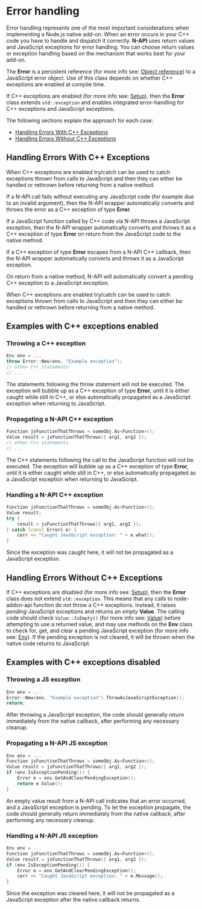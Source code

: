 # Error handling

Error handling represents one of the most important considerations when
implementing a Node.js native add-on. When an error occurs in your C++ code you
have to handle and dispatch it correctly. **N-API** uses return values and
JavaScript exceptions for error handling. You can choose return values or
exception handling based on the mechanism that works best for your add-on.

The **Error** is a persistent reference (for more info see: [Object reference](object_reference.md))
to a JavaScript error object. Use of this class depends on whether C++
exceptions are enabled at compile time.

If C++ exceptions are enabled (for more info see: [Setup](setup.md)), then the
**Error** class extends `std::exception` and enables integrated
error-handling for C++ exceptions and JavaScript exceptions.

The following sections explain the approach for each case:

- [Handling Errors With C++ Exceptions](#exceptions)
- [Handling Errors Without C++ Exceptions](#noexceptions)

<a name="exceptions"></a>

## Handling Errors With C++ Exceptions

When C++ exceptions are enabled try/catch can be used to catch exceptions thrown
from calls to JavaScript and then they can either be handled or rethrown before
returning from a native method.

If a N-API call fails without executing any JavaScript code (for example due to
an invalid argument), then the N-API wrapper automatically converts and throws
the error as a C++ exception of type **Error**.

If a JavaScript function called by C++ code via N-API throws a JavaScript
exception, then the N-API wrapper automatically converts and throws it as a C++
exception of type **Error** on return from the JavaScript code to the native 
method.

If a C++ exception of type **Error** escapes from a N-API C++ callback, then
the N-API wrapper automatically converts and throws it as a JavaScript exception.

On return from a native method, N-API will automatically convert a pending C++
exception to a JavaScript exception.

When C++ exceptions are enabled try/catch can be used to catch exceptions thrown
from calls to JavaScript and then they can either be handled or rethrown before
returning from a native method.

## Examples with C++ exceptions enabled

### Throwing a C++ exception

```cpp
Env env = ...
throw Error::New(env, "Example exception");
// other C++ statements
// ...
```

The statements following the throw statement will not be executed. The exception
will bubble up as a C++ exception of type **Error**, until it is either caught
while still in C++, or else automatically propagated as a JavaScript exception
when returning to JavaScript.

### Propagating a N-API C++ exception

```cpp
Function jsFunctionThatThrows = someObj.As<Function>();
Value result = jsFunctionThatThrows({ arg1, arg2 });
// other C++ statements
// ...
```

The C++ statements following the call to the JavaScript function will not be
executed. The exception will bubble up as a C++ exception of type **Error**,
until it is either caught while still in C++, or else automatically propagated as
a JavaScript exception when returning to JavaScript.

### Handling a N-API C++ exception

```cpp
Function jsFunctionThatThrows = someObj.As<Function>();
Value result;
try {
    result = jsFunctionThatThrows({ arg1, arg2 });
} catch (const Error& e) {
    cerr << "Caught JavaScript exception: " + e.what();
}
```

Since the exception was caught here, it will not be propagated as a JavaScript
exception.

<a name="noexceptions"></a>

## Handling Errors Without C++ Exceptions

If C++ exceptions are disabled (for more info see: [Setup](setup.md)), then the
**Error** class does not extend `std::exception`. This means that any calls to
node-addon-api function do not throw a C++ exceptions. Instead, it raises
_pending_ JavaScript exceptions and returns an _empty_ **Value**.
The calling code should check `Value::IsEmpty()` (for more info see: [Value](value.md))
before attempting to use a returned value, and may use methods on the **Env** class
to check for, get, and clear a pending JavaScript exception (for more info see: [Env](env.md)).
If the pending exception is not cleared, it will be thrown when the native code
returns to JavaScript.

## Examples with C++ exceptions disabled

### Throwing a JS exception

```cpp
Env env = ...
Error::New(env, "Example exception").ThrowAsJavaScriptException();
return;
```

After throwing a JavaScript exception, the code should generally return
immediately from the native callback, after performing any necessary cleanup.

### Propagating a N-API JS exception

```cpp
Env env = ...
Function jsFunctionThatThrows = someObj.As<Function>();
Value result = jsFunctionThatThrows({ arg1, arg2 });
if (env.IsExceptionPending()) {
    Error e = env.GetAndClearPendingException();
    return e.Value();
}
```

An empty value result from a N-API call indicates that an error occurred, and a
JavaScript exception is pending. To let the exception propagate, the code should
generally return immediately from the native callback, after performing any
necessary cleanup.

### Handling a N-API JS exception

```cpp
Env env = ...
Function jsFunctionThatThrows = someObj.As<Function>();
Value result = jsFunctionThatThrows({ arg1, arg2 });
if (env.IsExceptionPending()) {
    Error e = env.GetAndClearPendingException();
    cerr << "Caught JavaScript exception: " + e.Message();
}
```

Since the exception was cleared here, it will not be propagated as a JavaScript
exception after the native callback returns.